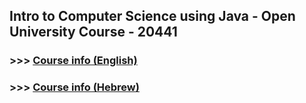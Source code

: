 ## Intro to Computer Science using Java - Open University Course - 20441

### >>> [Course info (English)](https://www-e.openu.ac.il/courses/20441.htm)
### >>> [Course info (Hebrew)](https://www.openu.ac.il/courses/20441.htm)
